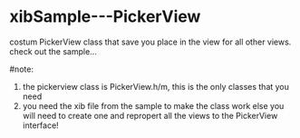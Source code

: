 xibSample---PickerView
======================

costum PickerView class that save you place in the view for all other views. check out the sample...

#note:
1. the pickerview class is PickerView.h/m, this is the only classes that you need 
2. you need the xib file from the sample to make the class work else you will need to create one and repropert all the views to the PickerView interface!
